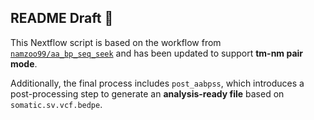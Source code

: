 ## README Draft 📄  

This Nextflow script is based on the workflow from [`namzoo99/aa_bp_seq_seek`](https://github.com/namzoo99/aa_bp_seq_seek) and has been updated to support **tm-nm pair mode**.

Additionally, the final process includes `post_aabpss`, which introduces a post-processing step to generate an **analysis-ready file** based on `somatic.sv.vcf.bedpe`.
